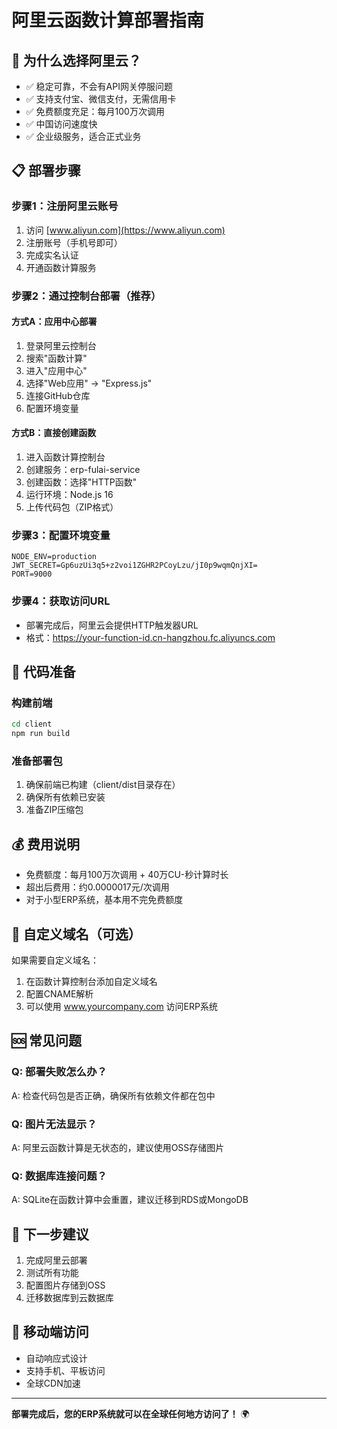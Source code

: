 # 阿里云函数计算部署指南

## 🚀 为什么选择阿里云？
- ✅ 稳定可靠，不会有API网关停服问题
- ✅ 支持支付宝、微信支付，无需信用卡
- ✅ 免费额度充足：每月100万次调用
- ✅ 中国访问速度快
- ✅ 企业级服务，适合正式业务

## 📋 部署步骤

### 步骤1：注册阿里云账号
1. 访问 [www.aliyun.com](https://www.aliyun.com)
2. 注册账号（手机号即可）
3. 完成实名认证
4. 开通函数计算服务

### 步骤2：通过控制台部署（推荐）

#### 方式A：应用中心部署
1. 登录阿里云控制台
2. 搜索"函数计算"
3. 进入"应用中心"
4. 选择"Web应用" → "Express.js"
5. 连接GitHub仓库
6. 配置环境变量

#### 方式B：直接创建函数
1. 进入函数计算控制台
2. 创建服务：erp-fulai-service
3. 创建函数：选择"HTTP函数"
4. 运行环境：Node.js 16
5. 上传代码包（ZIP格式）

### 步骤3：配置环境变量
```
NODE_ENV=production
JWT_SECRET=Gp6uzUi3q5+z2voi1ZGHR2PCoyLzu/jI0p9wqmQnjXI=
PORT=9000
```

### 步骤4：获取访问URL
- 部署完成后，阿里云会提供HTTP触发器URL
- 格式：https://your-function-id.cn-hangzhou.fc.aliyuncs.com

## 🔧 代码准备

### 构建前端
```bash
cd client
npm run build
```

### 准备部署包
1. 确保前端已构建（client/dist目录存在）
2. 确保所有依赖已安装
3. 准备ZIP压缩包

## 💰 费用说明
- 免费额度：每月100万次调用 + 40万CU-秒计算时长
- 超出后费用：约0.0000017元/次调用
- 对于小型ERP系统，基本用不完免费额度

## 🔧 自定义域名（可选）
如果需要自定义域名：
1. 在函数计算控制台添加自定义域名
2. 配置CNAME解析
3. 可以使用 www.yourcompany.com 访问ERP系统

## 🆘 常见问题

### Q: 部署失败怎么办？
A: 检查代码包是否正确，确保所有依赖文件都在包中

### Q: 图片无法显示？
A: 阿里云函数计算是无状态的，建议使用OSS存储图片

### Q: 数据库连接问题？
A: SQLite在函数计算中会重置，建议迁移到RDS或MongoDB

## 🎯 下一步建议
1. 完成阿里云部署
2. 测试所有功能
3. 配置图片存储到OSS
4. 迁移数据库到云数据库

## 📱 移动端访问
- 自动响应式设计
- 支持手机、平板访问
- 全球CDN加速

---
**部署完成后，您的ERP系统就可以在全球任何地方访问了！** 🌍

